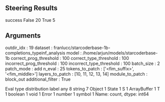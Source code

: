 ## Steering Results
success
False    20
True      5
## Arguments
outdir_idx : 19
dataset : franlucc/starcoderbase-1b-completions_typeinf_analysis
model : /home/arjun/models/starcoderbase-1b
correct_prog_threshold : 100
correct_type_threshold : 100
incorrect_prog_threshold : 100
incorrect_type_threshold : 100
batch_size : 2
patch_mode : add
n_eval : 25
tokens_to_patch : ['<fim_suffix>', '<fim_middle>']
layers_to_patch : [10, 11, 12, 13, 14]
module_to_patch : block_out
additional_filter : True

Eval type distribution
label
any            8
string         7
Object         1
State          1
S              1
ArrayBuffer    1
T              1
boolean        1
void           1
Error          1
number         1
symbol         1
Name: count, dtype: int64